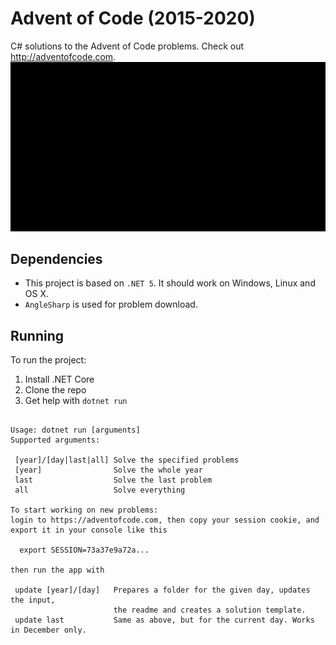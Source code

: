 
# Advent of Code (2015-2020)
C# solutions to the Advent of Code problems.
Check out http://adventofcode.com.
![](demo.gif)
## Dependencies

- This project is based on `.NET 5`. It should work on Windows, Linux and OS X.
- `AngleSharp` is used for problem download.

## Running

To run the project:

1. Install .NET Core
2. Clone the repo
3. Get help with `dotnet run`
```

Usage: dotnet run [arguments]
Supported arguments:

 [year]/[day|last|all] Solve the specified problems
 [year]                Solve the whole year
 last                  Solve the last problem
 all                   Solve everything

To start working on new problems:
login to https://adventofcode.com, then copy your session cookie, and export it in your console like this 

  export SESSION=73a37e9a72a...

then run the app with

 update [year]/[day]   Prepares a folder for the given day, updates the input, 
                       the readme and creates a solution template.
 update last           Same as above, but for the current day. Works in December only.  

```
